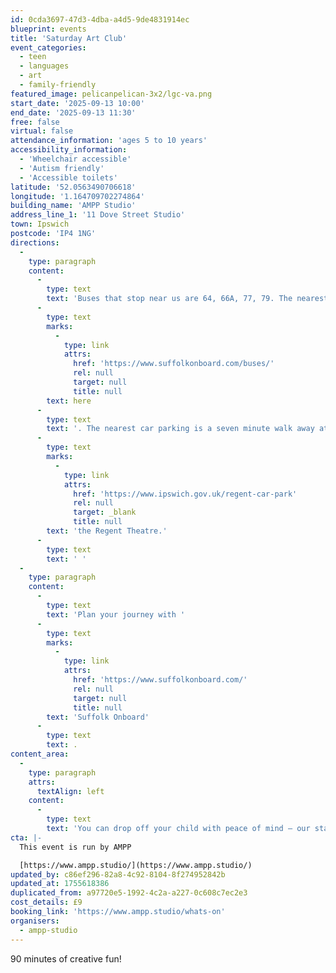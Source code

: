 ```yaml
---
id: 0cda3697-47d3-4dba-a4d5-9de4831914ec
blueprint: events
title: 'Saturday Art Club'
event_categories:
  - teen
  - languages
  - art
  - family-friendly
featured_image: pelicanpelican-3x2/lgc-va.png
start_date: '2025-09-13 10:00'
end_date: '2025-09-13 11:30'
free: false
virtual: false
attendance_information: 'ages 5 to 10 years'
accessibility_information:
  - 'Wheelchair accessible'
  - 'Autism friendly'
  - 'Accessible toilets'
latitude: '52.0563490706618'
longitude: '1.164709702274864'
building_name: 'AMPP Studio'
address_line_1: '11 Dove Street Studio'
town: Ipswich
postcode: 'IP4 1NG'
directions:
  -
    type: paragraph
    content:
      -
        type: text
        text: 'Buses that stop near us are 64, 66A, 77, 79. The nearest bus stop is one minute walk away, see the latest bus timetables '
      -
        type: text
        marks:
          -
            type: link
            attrs:
              href: 'https://www.suffolkonboard.com/buses/'
              rel: null
              target: null
              title: null
        text: here
      -
        type: text
        text: '. The nearest car parking is a seven minute walk away at '
      -
        type: text
        marks:
          -
            type: link
            attrs:
              href: 'https://www.ipswich.gov.uk/regent-car-park'
              rel: null
              target: _blank
              title: null
        text: 'the Regent Theatre.'
      -
        type: text
        text: ' '
  -
    type: paragraph
    content:
      -
        type: text
        text: 'Plan your journey with '
      -
        type: text
        marks:
          -
            type: link
            attrs:
              href: 'https://www.suffolkonboard.com/'
              rel: null
              target: null
              title: null
        text: 'Suffolk Onboard'
      -
        type: text
        text: .
content_area:
  -
    type: paragraph
    attrs:
      textAlign: left
    content:
      -
        type: text
        text: 'You can drop off your child with peace of mind – our staff are DBS checked, paediatric first aiders and have safeguarding training.'
cta: |-
  This event is run by AMPP

  [https://www.ampp.studio/](https://www.ampp.studio/)
updated_by: c86ef296-82a8-4c92-8104-8f274952842b
updated_at: 1755618386
duplicated_from: a97720e5-1992-4c2a-a227-0c608c7ec2e3
cost_details: £9
booking_link: 'https://www.ampp.studio/whats-on'
organisers:
  - ampp-studio
---
```

90 minutes of creative fun!